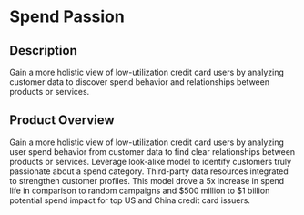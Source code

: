 # Spend Passion

## Description
Gain a more holistic view of low-utilization credit card users by analyzing customer data to discover spend behavior and relationships between products or services. 

## Product Overview
Gain a more holistic view of low-utilization credit card users by analyzing user spend behavior from customer data to find clear relationships between products or services. Leverage look-alike model to identify customers truly passionate about a spend category. Third-party data resources integrated to strengthen customer profiles. This model drove a 5x increase in spend life in comparison to random campaigns and $500 million to $1 billion potential spend impact for top US and China credit card issuers. 

